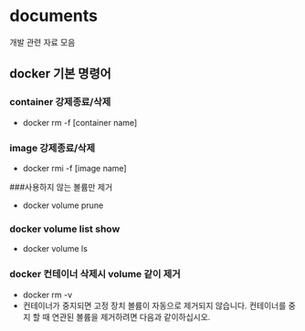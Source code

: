 # documents
개발 관련 자료 모음

## docker 기본 명령어
### container 강제종료/삭제
- docker rm -f [container name]

### image 강제종료/삭제 
- docker rmi -f [image name]

###사용하지 않는 볼륨만 제거
 - docker volume prune

### docker volume list show
 - docker volume ls
 
### docker 컨테이너 삭제시 volume 같이 제거
- docker rm -v <container id or name>
- 컨테이너가 중지되면 고정 장치 볼륨이 자동으로 제거되지 않습니다. 컨테이너를 중지 할 때 연관된 볼륨을 제거하려면 다음과 같이하십시오.
